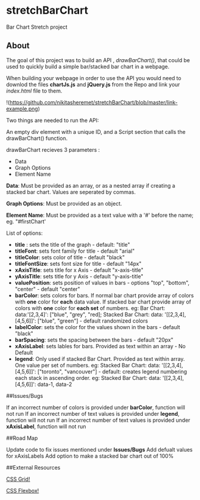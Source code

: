 # stretchBarChart
Bar Chart Stretch project

## About
The goal of this project was to build an API , *drawBarChart()*, that could be used to quickly build a simple bar/stacked bar chart in a webpage. 

When building your webpage in order to use the API you would need to downlod the files **chartJs.js** and
**jQuery.js** from the Repo and link your *index.html* file to them.

!(https://github.com/nikitasheremet/stretchBarChart/blob/master/link-example.png)

Two things are needed to run the API: 

An empty div element with a unique ID, and a Script section that calls the drawBarChart() function. 

drawBarChart recieves 3 parameters :
- Data
- Graph Options
- Element Name

**Data**: 
  Must be provided as an array, or as a nested array if creating a stacked bar chart.
  Values are seperated by commas. 

**Graph Options**: 
  Must be provided as an object.
  
**Element Name**:
  Must be provided as a text value with a '#' before the name; eg. "#firstChart'

List of options:

- **title** : sets the title of the graph - default: "title"
- **titleFont**: sets font family for title - default "arial"
- **titleColor**: sets color of title - default "black"
- **titleFontSize**: sets font size for title - default "14px"
- **xAxisTitle**: sets title for x Axis - default "x-axis-title"
- **yAxisTitle**: sets title for y Axis - default "y-axis-title"
- **valuePosition**: sets position of values in bars - options "top", "bottom", "center" - default "center"
- **barColor**: sets colors for bars. If normal bar chart provide array of colors with **one** color for **each** data value. If stacked bar chart provide array of colors with **one** color for **each set** of numbers. eg: Bar Chart: data:'[2,3,4]': ["blue", "grey", "red]; Stacked Bar Chart: data: '[[2,3,4],[4,5,6]]': ["blue", "green"] - default randomized colors
- **labelColor**: sets the color for the values shown in the bars - default "black"
- **barSpacing**: sets the spacing between the bars - default "20px"
- **xAxisLabel**: sets lables for bars. Provided as text within an array - No Default
- **legend**: Only used if stacked Bar Chart. Provided as text within array. One value per set of numbers. eg: Stacked Bar Chart: data: '[[2,3,4],[4,5,6]]': ["toronto", "vancouver"] - default: creates legend numbering each stack in ascending order. eg: Stacked Bar Chart: data: '[[2,3,4],[4,5,6]]': data-1, data-2

##Issues/Bugs

If an incorrect number of colors is provided under **barColor**, function will not run
If an incorrect number of text values is provided under **legend**, function will not run
If an incorrect number of text values is provided under **xAxisLabel**, function will not run

##Road Map

Update code to fix issues mentioned under **Issues/Bugs**
Add defualt values for xAxisLabels
Add option to make a stacked bar chart out of 100%

##External Resources

[CSS Grid!](https://css-tricks.com/snippets/css/complete-guide-grid/)

[CSS Flexbox!](https://css-tricks.com/snippets/css/a-guide-to-flexbox/)



